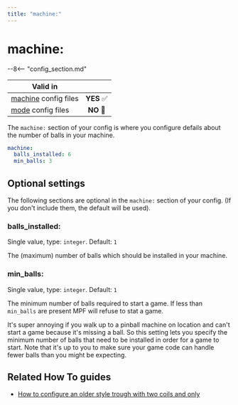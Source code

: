 ```yaml
---
title: "machine:"
---
```


# machine:


--8<-- "config_section.md"

| Valid in | |
|-----|:----:|
|[machine](instructions/machine_config.md) config files |**YES** :white_check_mark:|
|[mode](instructions/mode_config.md) config files|**NO** :no_entry_sign:|

The `machine:` section of your config is where you configure defails
about the number of balls in your machine.

``` yaml
machine:
  balls_installed: 6
  min_balls: 3
```

## Optional settings

The following sections are optional in the `machine:` section of your
config. (If you don't include them, the default will be used).

### balls_installed:

Single value, type: `integer`. Default: `1`

The (maximum) number of balls which should be installed in your machine.

### min_balls:

Single value, type: `integer`. Default: `1`

The minimum number of balls required to start a game. If less than
`min_balls` are present MPF will refuse to stat a game.

It's super annoying if you walk up to a pinball machine on location and
can't start a game because it's missing a ball. So this setting lets
you specify the minimum number of balls that need to be installed in
order for a game to start. Note that it's up to you to make sure your
game code can handle fewer balls than you might be expecting.

## Related How To guides

* [How to configure an older style trough with two coils and only](../mechs/troughs/two_coil_one_switch.md)
